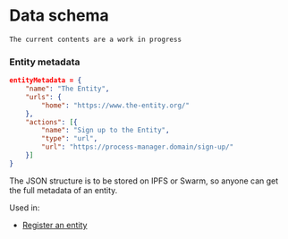 # Data schema

`The current contents are a work in progress`

### Entity metadata

```json
entityMetadata = {
    "name": "The Entity",
    "urls": {
        "home": "https://www.the-entity.org/"
    },
    "actions": [{
        "name": "Sign up to the Entity",
        "type": "url",
        "url": "https://process-manager.domain/sign-up/"
    }]
}
```

The JSON structure is to be stored on IPFS or Swarm, so anyone can get the full metadata of an entity.

Used in:
* [Register an entity](/protocol/sequence-diagrams?id=register-an-entity)

